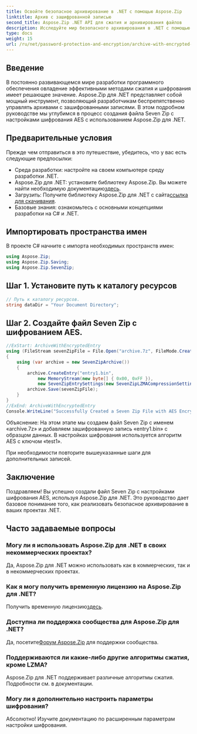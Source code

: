 ```yaml
---
title: Освойте безопасное архивирование в .NET с помощью Aspose.Zip
linktitle: Архив с зашифрованной записью
second_title: Aspose.Zip .NET API для сжатия и архивирования файлов
description: Исследуйте мир безопасного архивирования в .NET с помощью Aspose.Zip. Создавайте файлы Seven Zip с шифрованием AES без особых усилий. Повысьте свои навыки разработки прямо сейчас!
type: docs
weight: 15
url: /ru/net/password-protection-and-encryption/archive-with-encrypted-entry/
---
```


## Введение

В постоянно развивающемся мире разработки программного обеспечения овладение эффективными методами сжатия и шифрования имеет решающее значение. Aspose.Zip для .NET представляет собой мощный инструмент, позволяющий разработчикам беспрепятственно управлять архивами с зашифрованными записями. В этом подробном руководстве мы углубимся в процесс создания файла Seven Zip с настройками шифрования AES с использованием Aspose.Zip для .NET.

## Предварительные условия

Прежде чем отправиться в это путешествие, убедитесь, что у вас есть следующие предпосылки:

- Среда разработки: настройте на своем компьютере среду разработки .NET.
-  Aspose.Zip для .NET: установите библиотеку Aspose.Zip. Вы можете найти необходимую документацию[здесь](https://reference.aspose.com/zip/net/).
-  Загрузить: Получите библиотеку Aspose.Zip для .NET с сайта[ссылка для скачивания](https://releases.aspose.com/zip/net/).
- Базовые знания: ознакомьтесь с основными концепциями разработки на C# и .NET.

## Импортировать пространства имен

В проекте C# начните с импорта необходимых пространств имен:

```csharp
using Aspose.Zip;
using Aspose.Zip.Saving;
using Aspose.Zip.SevenZip;
```

## Шаг 1. Установите путь к каталогу ресурсов

```csharp
// Путь к каталогу ресурсов.
string dataDir = "Your Document Directory";
```

## Шаг 2. Создайте файл Seven Zip с шифрованием AES.

```csharp
//ExStart: ArchiveWithEncryptedEntry
using (FileStream sevenZipFile = File.Open("archive.7z", FileMode.Create))
{
    using (var archive = new SevenZipArchive())
    {
        archive.CreateEntry("entry1.bin", 
            new MemoryStream(new byte[] { 0x00, 0xFF }), 
            new SevenZipEntrySettings(new SevenZipLZMACompressionSettings(), new SevenZipAESEncryptionSettings("test1")));
        archive.Save(sevenZipFile);
    }
}
//ExEnd: ArchiveWithEncryptedEntry
Console.WriteLine("Successfully Created a Seven Zip File with AES Encryption Settings");
```

Объяснение: На этом этапе мы создаем файл Seven Zip с именем «archive.7z» и добавляем зашифрованную запись «entry1.bin» с образцом данных. В настройках шифрования используется алгоритм AES с ключом «test1».

При необходимости повторите вышеуказанные шаги для дополнительных записей.

## Заключение

Поздравляем! Вы успешно создали файл Seven Zip с настройками шифрования AES, используя Aspose.Zip для .NET. Это руководство дает базовое понимание того, как реализовать безопасное архивирование в ваших проектах .NET.

## Часто задаваемые вопросы

### Могу ли я использовать Aspose.Zip для .NET в своих некоммерческих проектах?
Да, Aspose.Zip для .NET можно использовать как в коммерческих, так и в некоммерческих проектах.

### Как я могу получить временную лицензию на Aspose.Zip для .NET?
 Получить временную лицензию[здесь](https://purchase.aspose.com/temporary-license/).

### Доступна ли поддержка сообщества для Aspose.Zip для .NET?
 Да, посетите[Форум Aspose.Zip](https://forum.aspose.com/c/zip/37) для поддержки сообщества.

### Поддерживаются ли какие-либо другие алгоритмы сжатия, кроме LZMA?
Aspose.Zip для .NET поддерживает различные алгоритмы сжатия. Подробности см. в документации.

### Могу ли я дополнительно настроить параметры шифрования?
Абсолютно! Изучите документацию по расширенным параметрам настройки шифрования.

